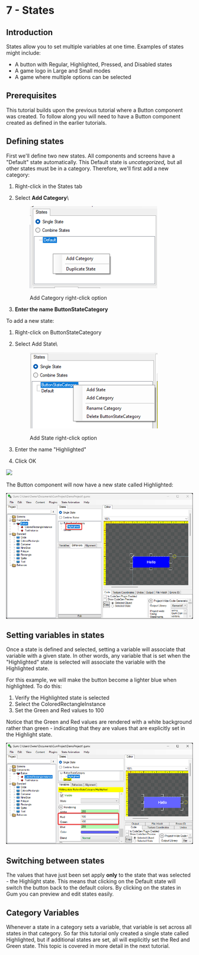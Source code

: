 # 7 - States

## Introduction

States allow you to set multiple variables at one time. Examples of states might include:

* A button with Regular, Highlighted, Pressed, and Disabled states
* A game logo in Large and Small modes
* A game where multiple options can be selected

## Prerequisites

This tutorial builds upon the previous tutorial where a Button component was created. To follow along you will need to have a Button component created as defined in the earlier tutorials.

## Defining states

First we'll define two new states. All components and screens have a "Default" state automatically. This Default state is _uncategorize&#x64;**,**_ but all other states must be in a category. Therefore, we'll first add a new category:

1. Right-click in the States tab
2.  Select **Add Category**\


    <figure><img src="../.gitbook/assets/image (67).png" alt=""><figcaption><p>Add Category right-click option</p></figcaption></figure>
3. **Enter the name ButtonStateCategory**

&#x20;To add a new state:

1. Right-click on ButtonStateCategory
2.  Select Add State\


    <figure><img src="../.gitbook/assets/image (68).png" alt=""><figcaption><p>Add State right-click option</p></figcaption></figure>
3. Enter the name "Highlighted"
4. Click OK

![](<../.gitbook/assets/GumEnterStateName (1).PNG>)

The Button component will now have a new state called Highlighted:

![](<../.gitbook/assets/30_14 35 35.png>)

## Setting variables in states

Once a state is defined and selected, setting a variable will associate that variable with a given state. In other words, any variable that is set when the "Highlighted" state is selected will associate the variable with the Highlighted state.

For this example, we will make the button become a lighter blue when highlighted. To do this:

1. Verify the Highlighted state is selected
2. Select the ColoredRectangleInstance
3. Set the Green and Red values to 100

Notice that the Green and Red values are rendered with a white background rather than green - indicating that they are values that are explicitly set in the Highlight state.

![Red and Green Variables in Highlighted State](<../.gitbook/assets/30_14 37 18.png>)

## Switching between states

The values that have just been set apply **only** to the state that was selected - the Highlight state. This means that clicking on the Default state will switch the button back to the default colors. By clicking on the states in Gum you can preview and edit states easily.

## Category Variables

Whenever a state in a category sets a variable, that variable is set across all states in that category. So far this tutorial only created a single state called Highlighted, but if additional states are set, all will explicitly set the Red and Green state. This topic is covered in more detail in the next tutorial.
